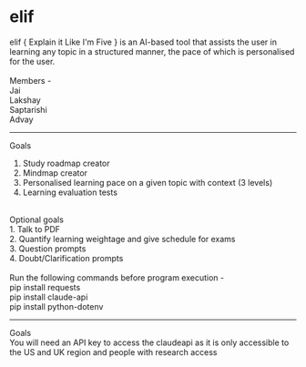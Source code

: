 # elif

elif { Explain it Like I'm Five } is an AI-based tool that assists the user in learning any topic in a structured manner, the pace of which is personalised for the user. <br />
<br />
Members - <br />
Jai <br />
Lakshay <br />
Saptarishi <br />
Advay <br />

---------------------------------------------------------------------

Goals <br />
  1. Study roadmap creator <br />
  2. Mindmap creator <br />
  3. Personalised learning pace on a given topic with context (3 levels) <br />
  4. Learning evaluation tests <br />
<br />
Optional goals <br />
  1. Talk to PDF <br />
  2. Quantify learning weightage and give schedule for exams <br />
  3. Question prompts <br />
  4. Doubt/Clarification prompts <br />
 <br/>
Run the following commands before program execution -<br />
pip install requests <br />
pip install claude-api <br />
pip install python-dotenv <br />

---------------------------------------------------------------------

Goals <br />
You will need an API key to access the claudeapi as it is only accessible to the US and UK region and people with research access
